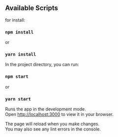 
## Available Scripts
for install:
### `npm install`
or
### `yarn install`
In the project directory, you can run:

### `npm start`
or
### `yarn start`

Runs the app in the development mode.\
Open [http://localhost:3000](http://localhost:3000) to view it in your browser.

The page will reload when you make changes.\
You may also see any lint errors in the console.

